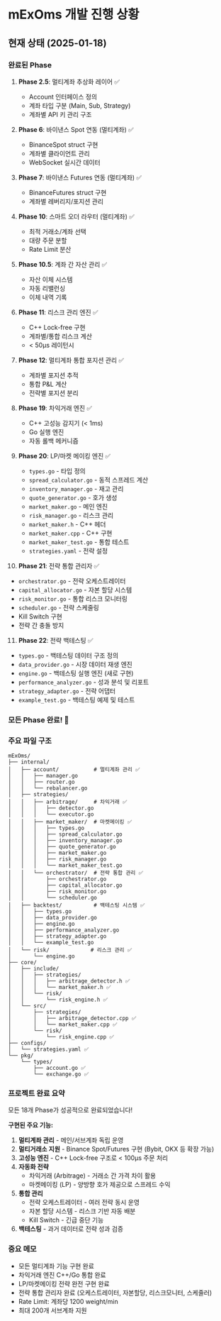 # mExOms 개발 진행 상황

## 현재 상태 (2025-01-18)

### 완료된 Phase
1. **Phase 2.5**: 멀티계좌 추상화 레이어 ✅
   - Account 인터페이스 정의
   - 계좌 타입 구분 (Main, Sub, Strategy)
   - 계좌별 API 키 관리 구조

2. **Phase 6**: 바이낸스 Spot 연동 (멀티계좌) ✅
   - BinanceSpot struct 구현
   - 계좌별 클라이언트 관리
   - WebSocket 실시간 데이터

3. **Phase 7**: 바이낸스 Futures 연동 (멀티계좌) ✅
   - BinanceFutures struct 구현
   - 계좌별 레버리지/포지션 관리

4. **Phase 10**: 스마트 오더 라우터 (멀티계좌) ✅
   - 최적 거래소/계좌 선택
   - 대량 주문 분할
   - Rate Limit 분산

5. **Phase 10.5**: 계좌 간 자산 관리 ✅
   - 자산 이체 시스템
   - 자동 리밸런싱
   - 이체 내역 기록

6. **Phase 11**: 리스크 관리 엔진 ✅
   - C++ Lock-free 구현
   - 계좌별/통합 리스크 계산
   - < 50μs 레이턴시

7. **Phase 12**: 멀티계좌 통합 포지션 관리 ✅
   - 계좌별 포지션 추적
   - 통합 P&L 계산
   - 전략별 포지션 분리

8. **Phase 19**: 차익거래 엔진 ✅
   - C++ 고성능 감지기 (< 1ms)
   - Go 실행 엔진
   - 자동 롤백 메커니즘

9. **Phase 20**: LP/마켓 메이킹 엔진 ✅
   - `types.go` - 타입 정의
   - `spread_calculator.go` - 동적 스프레드 계산
   - `inventory_manager.go` - 재고 관리
   - `quote_generator.go` - 호가 생성
   - `market_maker.go` - 메인 엔진
   - `risk_manager.go` - 리스크 관리
   - `market_maker.h` - C++ 헤더
   - `market_maker.cpp` - C++ 구현
   - `market_maker_test.go` - 통합 테스트
   - `strategies.yaml` - 전략 설정

10. **Phase 21**: 전략 통합 관리자 ✅
   - `orchestrator.go` - 전략 오케스트레이터
   - `capital_allocator.go` - 자본 할당 시스템
   - `risk_monitor.go` - 통합 리스크 모니터링
   - `scheduler.go` - 전략 스케줄링
   - Kill Switch 구현
   - 전략 간 충돌 방지

11. **Phase 22**: 전략 백테스팅 ✅
   - `types.go` - 백테스팅 데이터 구조 정의
   - `data_provider.go` - 시장 데이터 재생 엔진
   - `engine.go` - 백테스팅 실행 엔진 (새로 구현)
   - `performance_analyzer.go` - 성과 분석 및 리포트
   - `strategy_adapter.go` - 전략 어댑터
   - `example_test.go` - 백테스팅 예제 및 테스트

### 모든 Phase 완료! 🎉

### 주요 파일 구조
```
mExOms/
├── internal/
│   ├── account/           # 멀티계좌 관리 ✅
│   │   ├── manager.go
│   │   ├── router.go
│   │   └── rebalancer.go
│   ├── strategies/
│   │   ├── arbitrage/     # 차익거래 ✅
│   │   │   ├── detector.go
│   │   │   └── executor.go
│   │   ├── market_maker/  # 마켓메이킹 ✅
│   │   │   ├── types.go
│   │   │   ├── spread_calculator.go
│   │   │   ├── inventory_manager.go
│   │   │   ├── quote_generator.go
│   │   │   ├── market_maker.go
│   │   │   ├── risk_manager.go
│   │   │   └── market_maker_test.go
│   │   └── orchestrator/  # 전략 통합 관리 ✅
│   │       ├── orchestrator.go
│   │       ├── capital_allocator.go
│   │       ├── risk_monitor.go
│   │       └── scheduler.go
│   ├── backtest/          # 백테스팅 시스템 ✅
│   │   ├── types.go
│   │   ├── data_provider.go
│   │   ├── engine.go
│   │   ├── performance_analyzer.go
│   │   ├── strategy_adapter.go
│   │   └── example_test.go
│   └── risk/             # 리스크 관리 ✅
│       └── engine.go
├── core/
│   ├── include/
│   │   ├── strategies/
│   │   │   ├── arbitrage_detector.h ✅
│   │   │   └── market_maker.h ✅
│   │   └── risk/
│   │       └── risk_engine.h ✅
│   └── src/
│       ├── strategies/
│       │   ├── arbitrage_detector.cpp ✅
│       │   └── market_maker.cpp ✅
│       └── risk/
│           └── risk_engine.cpp ✅
├── configs/
│   └── strategies.yaml ✅
└── pkg/
    └── types/
        ├── account.go ✅
        └── exchange.go ✅
```

### 프로젝트 완료 요약
모든 18개 Phase가 성공적으로 완료되었습니다!

**구현된 주요 기능:**
1. **멀티계좌 관리** - 메인/서브계좌 독립 운영
2. **멀티거래소 지원** - Binance Spot/Futures 구현 (Bybit, OKX 등 확장 가능)
3. **고성능 엔진** - C++ Lock-free 구조로 < 100μs 주문 처리
4. **자동화 전략**
   - 차익거래 (Arbitrage) - 거래소 간 가격 차이 활용
   - 마켓메이킹 (LP) - 양방향 호가 제공으로 스프레드 수익
5. **통합 관리**
   - 전략 오케스트레이터 - 여러 전략 동시 운영
   - 자본 할당 시스템 - 리스크 기반 자동 배분
   - Kill Switch - 긴급 중단 기능
6. **백테스팅** - 과거 데이터로 전략 성과 검증

### 중요 메모
- 모든 멀티계좌 기능 구현 완료
- 차익거래 엔진 C++/Go 통합 완료
- LP/마켓메이킹 전략 완전 구현 완료
- 전략 통합 관리자 완료 (오케스트레이터, 자본할당, 리스크모니터, 스케줄러)
- Rate Limit: 계좌당 1200 weight/min
- 최대 200개 서브계좌 지원